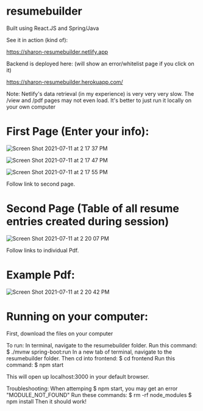 # resumebuilder
Built using React.JS and Spring/Java

See it in action (kind of):

https://sharon-resumebuilder.netlify.app

Backend is deployed here: (will show an error/whitelist page if you click on it)

https://sharon-resumebuilder.herokuapp.com/

Note: Netlify's data retrieval (in my experience) is very very very slow. The /view and /pdf pages may not even load.
It's better to just run it locally on your own computer

# First Page (Enter your info):

![Screen Shot 2021-07-11 at 2 17 37 PM](https://user-images.githubusercontent.com/49866981/125185543-0ee7be00-e258-11eb-8cdd-9e7f738fe7e6.png)

![Screen Shot 2021-07-11 at 2 17 47 PM](https://user-images.githubusercontent.com/49866981/125185557-2161f780-e258-11eb-95b1-e91c34ac385d.png)

![Screen Shot 2021-07-11 at 2 17 55 PM](https://user-images.githubusercontent.com/49866981/125185565-28890580-e258-11eb-900b-4c78109f78c3.png)

Follow link to second page.
# Second Page (Table of all resume entries created during session)

![Screen Shot 2021-07-11 at 2 20 07 PM](https://user-images.githubusercontent.com/49866981/125185572-2de65000-e258-11eb-9197-772d8b6b2d33.png)

Follow links to individual Pdf.
# Example Pdf:

![Screen Shot 2021-07-11 at 2 20 42 PM](https://user-images.githubusercontent.com/49866981/125185577-350d5e00-e258-11eb-978a-461011a431c7.png)

# Running on your computer:
First, download the files on your computer

To run:
In terminal, navigate to the resumebuilder folder.
Run this command: $ ./mvnw spring-boot:run
In a new tab of terminal, navigate to the resumebuilder folder.
Then cd into frontend: $ cd frontend
Run this command: $ npm start

This will open up localhost:3000 in your default browser.

Troubleshooting:
When attemping $ npm start, you may get an error "MODULE_NOT_FOUND"
Run these commands:
$ rm -rf node_modules
$ npm install
Then it should work!
